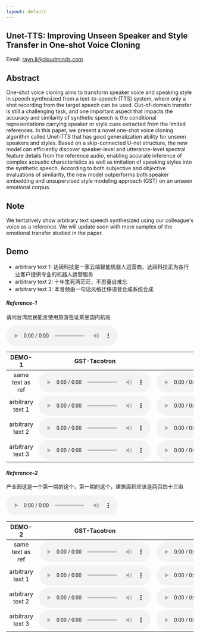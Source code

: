 ```yaml
---
layout: default
---
```


## Unet-TTS: Improving Unseen Speaker and Style Transfer in One-shot Voice Cloning
Email: rayn.li@cloudminds.com

## Abstract
One-shot voice cloning aims to transform speaker voice and speaking style in speech synthesized from a text-to-speech (TTS) system, where only a shot recording from the target speech can be used. Out-of-domain transfer is still a challenging task, and one important aspect that impacts the accuracy and similarity of synthetic speech is the conditional representations carrying speaker or style cues extracted from the limited references. In this paper, we present a novel one-shot voice cloning algorithm called Unet-TTS that has good generalization ability for unseen speakers and styles. Based on a skip-connected U-net structure, the new model can efficiently discover speaker-level and utterance-level spectral feature details from the reference audio, enabling accurate inference of complex acoustic characteristics as well as imitation of speaking styles into the synthetic speech. According to both subjective and objective evaluations of similarity, the new model outperforms both speaker embedding and unsupervised style modeling approach (GST) on an unseen emotional corpus. 




## Note
We tentatively show arbitrary text speech synthesized using our colleague's voice as a reference. We will update soon with more samples of the emotional transfer studied in the paper.

## Demo

- arbitrary text 1: 达闼科技是一家云端智能机器人运营商，达闼科技正为各行业客户提供专业的机器人运营服务
- arbitrary text 2: 十年生死两茫茫，不思量自难忘
- arbitrary text 3: 本音频由一句话风格迁移语音合成系统合成

#### *Reference-1*
请问台湾居民能否使用旅游签证乘坐国内航班

<audio src="res/colleague/ref/qsy_src.wav" controls preload></audio>

|    DEMO-1        | GST-Tacotron | Unet-TTS |
|:---------------: |:------------------:|:--------------:|
| same text as ref | <audio src="res/colleague/rtvc/qsy_1.wav" controls preload></audio> | <audio src="res/colleague/adain/qsy_1.wav" controls preload></audio> |
| arbitrary text 1   | <audio src="res/colleague/rtvc/qsy_2.wav" controls preload></audio> | <audio src="res/colleague/adain/qsy_2.wav" controls preload></audio> |
| arbitrary text 2  | <audio src="res/colleague/rtvc/qsy_3.wav" controls preload></audio> | <audio src="res/colleague/adain/qsy_3.wav" controls preload></audio> |
| arbitrary text 3  | <audio src="res/colleague/rtvc/qsy_4.wav" controls preload></audio> | <audio src="res/colleague/adain/qsy_4.wav" controls preload></audio> |



#### *Reference-2*
产业园这是一个第一期的这个，第一期的这个，建筑面积应该是两百四十三亩

<audio src="res/colleague/ref/mini_src.wav" controls preload></audio>

|    DEMO-2        | GST-Tacotron | Unet-TTS |
|:---------------: |:------------------:|:--------------:|
| same text as ref | <audio src="res/colleague/rtvc/mini_1.wav" controls preload></audio> | <audio src="res/colleague/adain/mini_1.wav" controls preload></audio> |
| arbitrary text 1  | <audio src="res/colleague/rtvc/mini_2.wav" controls preload></audio> | <audio src="res/colleague/adain/mini_2.wav" controls preload></audio> |
| arbitrary text 2  | <audio src="res/colleague/rtvc/mini_3.wav" controls preload></audio> | <audio src="res/colleague/adain/mini_3.wav" controls preload></audio> |
| arbitrary text 3  | <audio src="res/colleague/rtvc/mini_4.wav" controls preload></audio> | <audio src="res/colleague/adain/mini_4.wav" controls preload></audio> |
